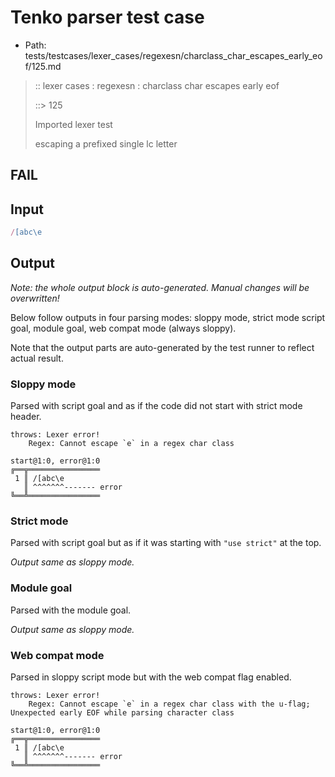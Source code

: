 # Tenko parser test case

- Path: tests/testcases/lexer_cases/regexesn/charclass_char_escapes_early_eof/125.md

> :: lexer cases : regexesn : charclass char escapes early eof
>
> ::> 125
>
> Imported lexer test
>
> escaping a prefixed single lc letter

## FAIL

## Input

`````js
/[abc\e
`````

## Output

_Note: the whole output block is auto-generated. Manual changes will be overwritten!_

Below follow outputs in four parsing modes: sloppy mode, strict mode script goal, module goal, web compat mode (always sloppy).

Note that the output parts are auto-generated by the test runner to reflect actual result.

### Sloppy mode

Parsed with script goal and as if the code did not start with strict mode header.

`````
throws: Lexer error!
    Regex: Cannot escape `e` in a regex char class

start@1:0, error@1:0
╔══╦════════════════
 1 ║ /[abc\e
   ║ ^^^^^^^------- error
╚══╩════════════════

`````

### Strict mode

Parsed with script goal but as if it was starting with `"use strict"` at the top.

_Output same as sloppy mode._

### Module goal

Parsed with the module goal.

_Output same as sloppy mode._

### Web compat mode

Parsed in sloppy script mode but with the web compat flag enabled.

`````
throws: Lexer error!
    Regex: Cannot escape `e` in a regex char class with the u-flag; Unexpected early EOF while parsing character class

start@1:0, error@1:0
╔══╦════════════════
 1 ║ /[abc\e
   ║ ^^^^^^^------- error
╚══╩════════════════

`````

